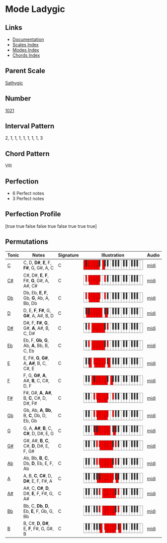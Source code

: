 # Mode Ladygic

## Links

- [Documentation](README.md)
- [Scales Index](Scales.md)
- [Modes Index](Modes.md)
- [Chords Index](Chords.md)

## Parent Scale

[Sathygic](ScaleSathygic.md)

## Number

[1021](https://ianring.com/musictheory/scales/1021)

## Interval Pattern

2, 1, 1, 1, 1, 1, 1, 1, 3

## Chord Pattern

VIII

## Perfection

- 6 Perfect notes
- 3 Perfect notes

## Perfection Profile

[true true false false true false true true true]

## Permutations

| Tonic | Notes | Signature | Illustration | Audio |
|-------|-------|-----------|--------------|-------|
| [C](ModeCNaturalLadygic.md) | C, D, **D#**, **E**, F, **F#**, G, G#, A, C | C | ![CNaturalLadygic](ModeCNaturalLadygic.png) | [midi](https://github.com/edipermadi/music/blob/main/docs/ModeCNaturalLadygic.mid?raw=true) |
| [C#](ModeCSharpLadygic.md) | C#, D#, **E**, **F**, F#, **G**, G#, A, A#, C# | C | ![CSharpLadygic](ModeCSharpLadygic.png) | [midi](https://github.com/edipermadi/music/blob/main/docs/ModeCSharpLadygic.mid?raw=true) |
| [Db](ModeDFlatLadygic.md) | Db, Eb, **E**, **F**, Gb, **G**, Ab, A, Bb, Db | C | ![DFlatLadygic](ModeDFlatLadygic.png) | [midi](https://github.com/edipermadi/music/blob/main/docs/ModeDFlatLadygic.mid?raw=true) |
| [D](ModeDNaturalLadygic.md) | D, E, **F**, **F#**, G, **G#**, A, A#, B, D | C | ![DNaturalLadygic](ModeDNaturalLadygic.png) | [midi](https://github.com/edipermadi/music/blob/main/docs/ModeDNaturalLadygic.mid?raw=true) |
| [D#](ModeDSharpLadygic.md) | D#, F, **F#**, **G**, G#, **A**, A#, B, C, D# | C | ![DSharpLadygic](ModeDSharpLadygic.png) | [midi](https://github.com/edipermadi/music/blob/main/docs/ModeDSharpLadygic.mid?raw=true) |
| [Eb](ModeEFlatLadygic.md) | Eb, F, **Gb**, **G**, Ab, **A**, Bb, B, C, Eb | C | ![EFlatLadygic](ModeEFlatLadygic.png) | [midi](https://github.com/edipermadi/music/blob/main/docs/ModeEFlatLadygic.mid?raw=true) |
| [E](ModeENaturalLadygic.md) | E, F#, **G**, **G#**, A, **A#**, B, C, C#, E | C | ![ENaturalLadygic](ModeENaturalLadygic.png) | [midi](https://github.com/edipermadi/music/blob/main/docs/ModeENaturalLadygic.mid?raw=true) |
| [F](ModeFNaturalLadygic.md) | F, G, **G#**, **A**, A#, **B**, C, C#, D, F | C | ![FNaturalLadygic](ModeFNaturalLadygic.png) | [midi](https://github.com/edipermadi/music/blob/main/docs/ModeFNaturalLadygic.mid?raw=true) |
| [F#](ModeFSharpLadygic.md) | F#, G#, **A**, **A#**, B, **C**, C#, D, D#, F# | C | ![FSharpLadygic](ModeFSharpLadygic.png) | [midi](https://github.com/edipermadi/music/blob/main/docs/ModeFSharpLadygic.mid?raw=true) |
| [Gb](ModeGFlatLadygic.md) | Gb, Ab, **A**, **Bb**, B, **C**, Db, D, Eb, Gb | C | ![GFlatLadygic](ModeGFlatLadygic.png) | [midi](https://github.com/edipermadi/music/blob/main/docs/ModeGFlatLadygic.mid?raw=true) |
| [G](ModeGNaturalLadygic.md) | G, A, **A#**, **B**, C, **C#**, D, D#, E, G | C | ![GNaturalLadygic](ModeGNaturalLadygic.png) | [midi](https://github.com/edipermadi/music/blob/main/docs/ModeGNaturalLadygic.mid?raw=true) |
| [G#](ModeGSharpLadygic.md) | G#, A#, **B**, **C**, C#, **D**, D#, E, F, G# | C | ![GSharpLadygic](ModeGSharpLadygic.png) | [midi](https://github.com/edipermadi/music/blob/main/docs/ModeGSharpLadygic.mid?raw=true) |
| [Ab](ModeAFlatLadygic.md) | Ab, Bb, **B**, **C**, Db, **D**, Eb, E, F, Ab | C | ![AFlatLadygic](ModeAFlatLadygic.png) | [midi](https://github.com/edipermadi/music/blob/main/docs/ModeAFlatLadygic.mid?raw=true) |
| [A](ModeANaturalLadygic.md) | A, B, **C**, **C#**, D, **D#**, E, F, F#, A | C | ![ANaturalLadygic](ModeANaturalLadygic.png) | [midi](https://github.com/edipermadi/music/blob/main/docs/ModeANaturalLadygic.mid?raw=true) |
| [A#](ModeASharpLadygic.md) | A#, C, **C#**, **D**, D#, **E**, F, F#, G, A# | C | ![ASharpLadygic](ModeASharpLadygic.png) | [midi](https://github.com/edipermadi/music/blob/main/docs/ModeASharpLadygic.mid?raw=true) |
| [Bb](ModeBFlatLadygic.md) | Bb, C, **Db**, **D**, Eb, **E**, F, Gb, G, Bb | C | ![BFlatLadygic](ModeBFlatLadygic.png) | [midi](https://github.com/edipermadi/music/blob/main/docs/ModeBFlatLadygic.mid?raw=true) |
| [B](ModeBNaturalLadygic.md) | B, C#, **D**, **D#**, E, **F**, F#, G, G#, B | C | ![BNaturalLadygic](ModeBNaturalLadygic.png) | [midi](https://github.com/edipermadi/music/blob/main/docs/ModeBNaturalLadygic.mid?raw=true) |
